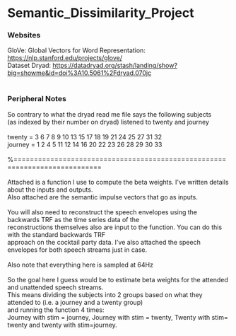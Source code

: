 # Semantic_Dissimilarity_Project
 
### Websites
GloVe: Global Vectors for Word Representation: https://nlp.stanford.edu/projects/glove/<br/> 
Dataset Dryad: https://datadryad.org/stash/landing/show?big=showme&id=doi%3A10.5061%2Fdryad.070jc<br/>
<br/>
### Peripheral Notes
So contrary to what the dryad read me file says the following subjects<br/> 
 (as indexed by their number on dryad) listened to twenty and journey<br/> 
<br/> 
twenty = 3     6     7     8     9    10    13    15    17    18    19    21    24    25    27    31    32<br/> 
journey =  1     2     4     5    11    12    14    16    20    22    23    26    28    29    30    33<br/> 
<br/> 
%===========================================================================<br/> 
<br/> 
Attached is a function I use to compute the beta weights. I've written details about the inputs and outputs.<br/> 
 Also attached are the semantic impulse vectors that go as inputs.<br/> 
<br/> 
You will also need to reconstruct the speech envelopes using the backwards TRF as the time series data of the<br/> 
 reconstructions themselves also are input to the function. You can do this with the standard backwards TRF<br/> 
 approach on the cocktail party data. I've also attached the speech envelopes for both speech streams just in case.<br/>  
Also note that everything here is sampled at 64Hz<br/> 
<br/> 
So the goal here I guess would be to estimate beta weights for the attended and unattended speech streams.<br/> 
 This means dividing the subjects into 2 groups based on what they attended to (i.e. a journey and a twenty group)<br/> 
 and running the function 4 times:<br/> 
 Journey with stim = journey,  Journey with stim = twenty,  Twenty with stim= twenty and twenty with stim=journey.<br/> 
